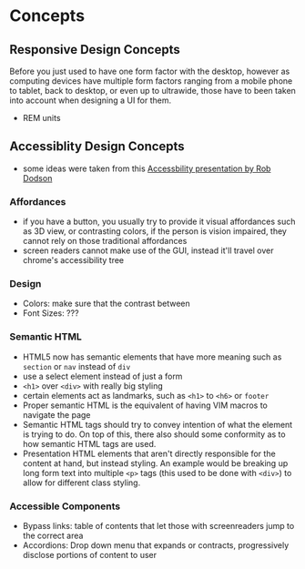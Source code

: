 # Concepts

## Responsive Design Concepts

Before you just used to have one form factor with the desktop, however as computing devices have multiple form factors ranging from a mobile phone to tablet, back to desktop, or even up to ultrawide, those have to been taken into account when designing a UI for them.

- REM units

## Accessiblity Design Concepts

- some ideas were taken from this [Accessbility presentation by Rob Dodson](https://www.youtube.com/watch?v=z8xUCzToff8)

### Affordances

- if you have a button, you usually try to provide it visual affordances such as 3D view, or contrasting colors, if the person is vision impaired, they cannot rely on those traditional affordances
- screen readers cannot make use of the GUI, instead it'll travel over chrome's accessibility tree

### Design

- Colors: make sure that the contrast between
- Font Sizes: ???

### Semantic HTML

- HTML5 now has semantic elements that have more meaning such as `section` or `nav` instead of `div`
- use a select element instead of just a form
- `<h1>` over `<div>` with really big styling
- certain elements act as landmarks, such as `<h1>` to `<h6>` or `footer`
- Proper semantic HTML is the equivalent of having VIM macros to navigate the page
- Semantic HTML tags should try to convey intention of what the element is trying to do. On top of this, there also should some conformity as to how semantic HTML tags are used.
- Presentation HTML elements that aren't directly responsible for the content at hand, but instead styling. An example would be breaking up long form text into multiple `<p>` tags (this used to be done with `<div>`) to allow for different class styling.

### Accessible Components

- Bypass links: table of contents that let those with screenreaders jump to the correct area
- Accordions: Drop down menu that expands or contracts, progressively disclose portions of content to user
